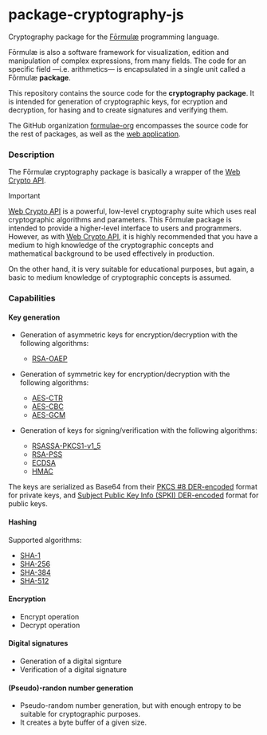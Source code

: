 # package-cryptography-js

Cryptography package for the [Fōrmulæ](https://formulae.org) programming language.

Fōrmulæ is also a software framework for visualization, edition and manipulation of complex expressions, from many fields. The code for an specific field —i.e. arithmetics— is encapsulated in a single unit called a Fōrmulæ **package**.

This repository contains the source code for the **cryptography package**. It is intended for generation of cryptographic keys, for ecryption and decryption, for hasing and to create signatures and verifying them.

The GitHub organization [formulae-org](https://github.com/formulae-org) encompasses the source code for the rest of packages, as well as the [web application](https://github.com/formulae-org/formulae-js).

<!-- Take a look at this [tutorial](https://formulae.org/?script=tutorials/Arithmetic) to know the capabilities of the Fōrmulæ arithmetic package. -->

### Description ###

The Fōrmulæ cryptography package is basically a wrapper of the [Web Crypto API](https://developer.mozilla.org/en-US/docs/Web/API/Web_Crypto_API).

> [!IMPORTANT]  
> [Web Crypto API](https://developer.mozilla.org/en-US/docs/Web/API/Web_Crypto_API) is a powerful, low-level cryptography suite which uses real cryptographic algorithms and parameters. This Fōrmulæ package is intended to provide a higher-level interface to users and programmers. However, as with [Web Crypto API](https://developer.mozilla.org/en-US/docs/Web/API/Web_Crypto_API), it is highly recommended that you have a medium to high knowledge of the cryptographic concepts and mathematical background to be used effectively in production.
> 
> On the other hand, it is very suitable for educational purposes, but again, a basic to medium knowledge of cryptographic concepts is assumed.

### Capabilities ###

#### Key generation ####

* Generation of asymmetric keys for encryption/decryption with the following algorithms:
    * [RSA-OAEP](https://www.rfc-editor.org/rfc/rfc3447#section-7.1)

* Generation of symmetric key for encryption/decryption with the following algorithms:
    * [AES-CTR](https://w3c.github.io/webcrypto/#bib-nist-sp800-38a)
    * [AES-CBC](https://w3c.github.io/webcrypto/#bib-nist-sp800-38a)
    * [AES-GCM](https://w3c.github.io/webcrypto/#bib-nist-sp800-38d)

* Generation of keys for signing/verification with the following algorithms:
    * [RSASSA-PKCS1-v1_5](https://www.rfc-editor.org/rfc/rfc3447#section-8.2)
    * [RSA-PSS](https://w3c.github.io/webcrypto/#bib-rfc3447)
    * [ECDSA](https://w3c.github.io/webcrypto/#bib-rfc6090)
    * [HMAC](https://w3c.github.io/webcrypto/#bib-fips-198-1)

The keys are serialized as Base64 from their [PKCS #8 DER-encoded](https://en.wikipedia.org/wiki/PKCS_8) format for private keys, and [Subject Public Key Info (SPKI) DER-encoded](https://datatracker.ietf.org/doc/html/rfc5280#section-4.1) format for public keys.

#### Hashing ####

Supported algorithms:
* [SHA-1]()
* [SHA-256]()
* [SHA-384]()
* [SHA-512]()

#### Encryption

* Encrypt operation
* Decrypt operation

#### Digital signatures ####

* Generation of a digital signture
* Verification of a digital signature

#### (Pseudo)-randon number generation

* Pseudo-random number generation, but with enough entropy to be suitable for cryptographic purposes.
* It creates a byte buffer of a given size.
